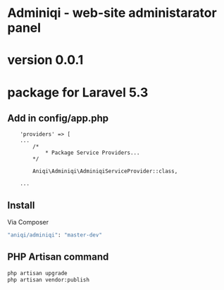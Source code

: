 # Adminiqi - web-site administarator panel
# version 0.0.1
# package for Laravel 5.3



## Add in config/app.php 
```
	'providers' => [
	...
		/*
       		* Package Service Providers...
    	*/

        Aniqi\Adminiqi\AdminiqiServiceProvider::class,

    ...
```

## Install

Via Composer

``` bash
"aniqi/adminiqi": "master-dev"
```



## PHP Artisan command

``` bash
php artisan upgrade
php artisan vendor:publish
```
